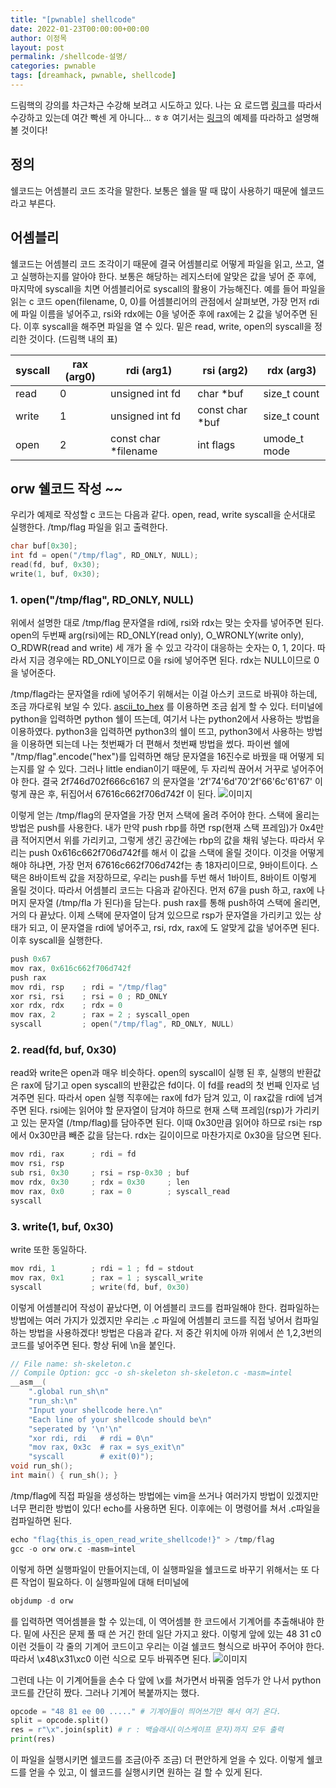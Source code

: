 ```yaml
---
title: "[pwnable] shellcode"
date: 2022-01-23T00:00:00+00:00
author: 이정목
layout: post
permalink: /shellcode-설명/
categories: pwnable
tags: [dreamhack, pwnable, shellcode]
---
```


드림핵의 강의를 차근차근 수강해 보려고 시도하고 있다. 나는 요 로드맵 [링크](https://dreamhack.io/lecture/roadmaps/2)를 따라서 수강하고 있는데 여간 빡센 게 아니다... ㅎㅎ 여기서는 [링크](https://dreamhack.io/lecture/courses/50)의 예제를 따라하고 설명해볼 것이다!

## 정의
쉘코드는 어셈블리 코드 조각을 말한다. 보통은 쉘을 딸 때 많이 사용하기 때문에 쉘코드라고 부른다. 

## 어셈블리
쉘코드는 어셈블리 코드 조각이기 때문에 결국 어셈블리로 어떻게 파일을 읽고, 쓰고, 열고 실행하는지를 알아야 한다. 보통은 해당하는 레지스터에 알맞은 값을 넣어 준 후에, 마지막에 syscall을 치면 어셈블리어로 syscall의 활용이 가능해진다. 예를 들어 파일을 읽는 c 코드 open(filename, 0, 0)를 어셈블리어의 관점에서 살펴보면, 가장 먼저 rdi에 파일 이름을 넣어주고, rsi와 rdx에는 0을 넣어준 후에 rax에는 2 값을 넣어주면 된다. 이후 syscall을 해주면 파일을 열 수 있다. 밑은 read, write, open의 syscall을 정리한 것이다. (드림핵 내의 표)

|syscall|rax (arg0)|rdi (arg1)|rsi (arg2)|rdx (arg3)|
|-------|---|---|---|---|
|read|0|unsigned int fd|char *buf|size_t count|
|write|1|unsigned int fd|const char *buf|size_t count|
|open|2|const char *filename|int flags|umode_t mode|

## orw 쉘코드 작성 ~~
우리가 예제로 작성할 c 코드는 다음과 같다. open, read, write syscall을 순서대로 실행한다. /tmp/flag 파일을 읽고 출력한다.

```c++
char buf[0x30];
int fd = open("/tmp/flag", RD_ONLY, NULL);
read(fd, buf, 0x30); 
write(1, buf, 0x30);
```

### 1. open("/tmp/flag", RD_ONLY, NULL)
위에서 설명한 대로 /tmp/flag 문자열을 rdi에, rsi와 rdx는 맞는 숫자를 넣어주면 된다. open의 두번째 arg(rsi)에는 RD_ONLY(read only), O_WRONLY(write only), O_RDWR(read and write) 세 개가 올 수 있고 각각이 대응하는 숫자는 0, 1, 2이다. 따라서 지금 경우에는 RD_ONLY이므로 0을 rsi에 넣어주면 된다. rdx는 NULL이므로 0을 넣어준다.

/tmp/flag라는 문자열을 rdi에 넣어주기 위해서는 이걸 아스키 코드로 바꿔야 하는데, 조금 까다로워 보일 수 있다. [ascii_to_hex](https://m.blog.naver.com/pjok1122/221325791373) 를 이용하면 조금 쉽게 할 수 있다. 터미널에 python을 입력하면 python 쉘이 뜨는데, 여기서 나는 python2에서 사용하는 방법을 이용하였다. python3을 입력하면 python3의 쉘이 뜨고, python3에서 사용하는 방법을 이용하면 되는데 나는 첫번째가 더 편해서 첫번째 방법을 썼다. 파이썬 쉘에 "/tmp/flag".encode("hex")를 입력하면 해당 문자열을 16진수로 바꿨을 때 어떻게 되는지를 알 수 있다. 그러나 little endian이기 때문에, 두 자리씩 끊어서 거꾸로 넣어주어야 한다. 결국 2f746d702f666c6167 의 문자열을 '2f'74'6d'70'2f'66'6c'61'67' 이렇게 끊은 후, 뒤집어서 67616c662f706d742f 이 된다. 
![이미지](https://github.com/JungMok-Lee/JungMok-Lee.github.io/blob/master/assets/images/2022_01_31_python.png?raw=true)



이렇게 얻는 /tmp/flag의 문자열을 가장 먼저 스택에 올려 주어야 한다. 스택에 올리는 방법은 push를 사용한다. 내가 만약 push rbp를 하면 rsp(현재 스택 프레임)가 0x4만큼 적어지면서 위를 가리키고, 그렇게 생긴 공간에는 rbp의 값을 채워 넣는다. 따라서 우리는 push 0x616c662f706d742f를 해서 이 값을 스택에 올릴 것이다. 이것을 어떻게 해야 하냐면, 가장 먼저 67616c662f706d742f는 총 18자리이므로, 9바이트이다. 스택은 8바이트씩 값을 저장하므로, 우리는 push를 두번 해서 1바이트, 8바이트 이렇게 올릴 것이다. 따라서 어셈블리 코드는 다음과 같아진다. 먼저 67을 push 하고, rax에 나머지 문자열 (/tmp/fla 가 된다)을 담는다. push rax를 통해 push하여 스택에 올리면, 거의 다 끝났다.
이제 스택에 문자열이 담겨 있으므로 rsp가 문자열을 가리키고 있는 상태가 되고, 이 문자열을 rdi에 넣어주고, rsi, rdx, rax에 도 알맞게 값을 넣어주면 된다. 이후 syscall을 실행한다.
```c
push 0x67
mov rax, 0x616c662f706d742f 
push rax
mov rdi, rsp    ; rdi = "/tmp/flag"
xor rsi, rsi    ; rsi = 0 ; RD_ONLY
xor rdx, rdx    ; rdx = 0
mov rax, 2      ; rax = 2 ; syscall_open
syscall         ; open("/tmp/flag", RD_ONLY, NULL)
```
### 2. read(fd, buf, 0x30)
read와 write은 open과 매우 비슷하다. open의 syscall이 실행 된 후, 실행의 반환값은 rax에 담기고 open syscall의 반환값은 fd이다. 이 fd를 read의 첫 번째 인자로 넘겨주면 된다. 따라서 open 실행 직후에는 rax에 fd가 담겨 있고, 이 rax값을 rdi에 넘겨 주면 된다. rsi에는 읽어야 할 문자열이 담겨야 하므로 현재 스택 프레임(rsp)가 가리키고 있는 문자열 (/tmp/flag)를 담아주면 된다. 이때 0x30만큼 읽어야 하므로 rsi는 rsp에서 0x30만큼 빼준 값을 담는다. rdx는 길이이므로 마찬가지로 0x30을 담으면 된다. 
```c
mov rdi, rax      ; rdi = fd
mov rsi, rsp
sub rsi, 0x30     ; rsi = rsp-0x30 ; buf
mov rdx, 0x30     ; rdx = 0x30     ; len
mov rax, 0x0      ; rax = 0        ; syscall_read
syscall  
```
### 3. write(1, buf, 0x30)
write 또한 동일하다.
```c
mov rdi, 1        ; rdi = 1 ; fd = stdout
mov rax, 0x1      ; rax = 1 ; syscall_write
syscall           ; write(fd, buf, 0x30)
```


이렇게 어셈블리어 작성이 끝났다면, 이 어셈블리 코드를 컴파일해야 한다. 컴파일하는 방법에는 여러 가지가 있겠지만 우리는 .c 파일에 어셈블리 코드를 직접 넣어서 컴파일하는 방법을 사용하겠다! 방법은 다음과 같다. 저 중간 위치에 아까 위에서 쓴 1,2,3번의 코드를 넣어주면 된다. 항상 뒤에 \n을 붙인다.

```c
// File name: sh-skeleton.c
// Compile Option: gcc -o sh-skeleton sh-skeleton.c -masm=intel
__asm__(
    ".global run_sh\n"
    "run_sh:\n"
    "Input your shellcode here.\n"
    "Each line of your shellcode should be\n"
    "seperated by '\n'\n"
    "xor rdi, rdi   # rdi = 0\n"
    "mov rax, 0x3c	# rax = sys_exit\n"
    "syscall        # exit(0)");
void run_sh();
int main() { run_sh(); }
```

/tmp/flag에 직접 파일을 생성하는 방법에는 vim을 쓰거나 여러가지 방법이 있겠지만 너무 편리한 방법이 있다! echo를 사용하면 된다. 이후에는 이 명령어를 쳐서 .c파일을 컴파일하면 된다.
```c
echo "flag{this_is_open_read_write_shellcode!}" > /tmp/flag
gcc -o orw orw.c -masm=intel
```

이렇게 하면 실행파일이 만들어지는데, 이 실행파일을 쉘코드로 바꾸기 위해서는 또 다른 작업이 필요하다. 이 실행파일에 대해 터미널에
```c
objdump -d orw
```
를 입력하면 역어셈블을 할 수 있는데, 이 역어셈블 한 코드에서 기계어를 추출해내야 한다. 밑에 사진은 문제 풀 때 쓴 거긴 한데 일단 가지고 왔다. 이렇게 앞에 있는 48 31 c0 이런 것들이 각 줄의 기계어 코드이고 우리는 이걸 쉘코드 형식으로 바꾸어 주어야 한다. 따라서 \x48\x31\xc0 이런 식으로 모두 바꿔주면 된다.
![이미지](https://github.com/JungMok-Lee/JungMok-Lee.github.io/blob/master/assets/images/2022_01_31_assembly.png?raw=true)

그런데 나는 이 기계어들을 손수 다 앞에 \x를 쳐가면서 바꿔줄 엄두가 안 나서 python 코드를 간단히 짰다. 그러나 기계어 복붙까지는 했다.
```python
opcode = "48 81 ee 00 ....." # 기계어들이 띄어쓰기만 해서 여기 온다.
split = opcode.split()
res = r"\x".join(split) # r : 백슬래시(이스케이프 문자)까지 모두 출력
print(res)
```
이 파일을 실행시키면 쉘코드를 조금(아주 조금) 더 편안하게 얻을 수 있다. 이렇게 쉘코드를 얻을 수 있고, 이 쉘코드를 실행시키면 원하는 걸 할 수 있게 된다.